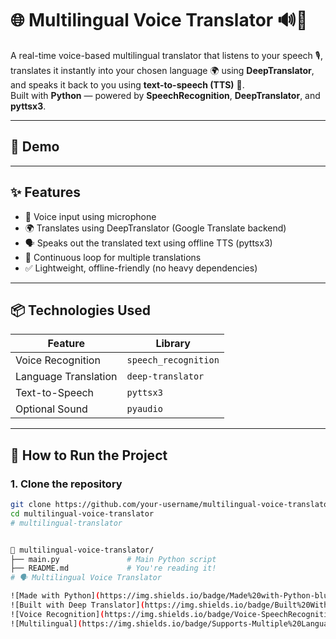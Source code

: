 # 🌐 Multilingual Voice Translator 🔊💬

A real-time voice-based multilingual translator that listens to your speech 🎙️, translates it instantly into your chosen language 🌍 using **DeepTranslator**, and speaks it back to you using **text-to-speech (TTS)** 🔁.  
Built with **Python** — powered by **SpeechRecognition**, **DeepTranslator**, and **pyttsx3**.

---

## 🎥 Demo


---

## ✨ Features

- 🎤 Voice input using microphone
- 🌍 Translates using DeepTranslator (Google Translate backend)
- 🗣️ Speaks out the translated text using offline TTS (pyttsx3)
- 🔁 Continuous loop for multiple translations
- ✅ Lightweight, offline-friendly (no heavy dependencies)

---

## 📦 Technologies Used

| Feature | Library |
|--------|---------|
| Voice Recognition | `speech_recognition` |
| Language Translation | `deep-translator` |
| Text-to-Speech | `pyttsx3` |
| Optional Sound | `pyaudio` |

---

## 🚀 How to Run the Project

### 1. Clone the repository

```bash
git clone https://github.com/your-username/multilingual-voice-translator.git
cd multilingual-voice-translator
# multilingual-translator


📁 multilingual-voice-translator/
├── main.py               # Main Python script
├── README.md             # You're reading it!
# 🗣️ Multilingual Voice Translator

![Made with Python](https://img.shields.io/badge/Made%20with-Python-blue?style=for-the-badge&logo=python)
![Built with Deep Translator](https://img.shields.io/badge/Built%20With-Deep%20Translator-yellow?style=for-the-badge)
![Voice Recognition](https://img.shields.io/badge/Voice-SpeechRecognition-red?style=for-the-badge)
![Multilingual](https://img.shields.io/badge/Supports-Multiple%20Languages-orange?style=for-the-badge)
